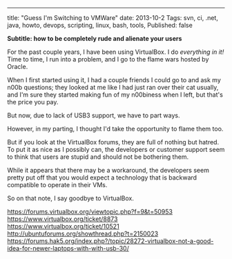 ---
title: "Guess I'm Switching to VMWare"
date: 2013-10-2
Tags: svn, ci, .net, java, howto, devops, scripting, linux, bash, tools, 
Published: false

**Subtitle: how to be completely rude and alienate your users**

For the past couple years, I have been using VirtualBox. I do *everything in it!* Time to time, I run into a problem, and I go to the flame wars hosted by Oracle.

When I first started using it, I had a couple friends I could go to and ask my n00b questions; they looked at me like I had just ran over their cat usually, and I'm sure they started making fun of my n00biness when I left, but that's the price you pay.

But now, due to lack of USB3 support, we have to part ways.

However, in my parting, I thought I'd take the opportunity to flame them too.

But if you look at the VirtualBox forums, they are full of nothing but hatred. To put it as nice as I possibly can, the developers or customer support seem to think that users are stupid and should not be bothering them.

While it appears that there may be a workaround, the developers seem pretty put off that you would expect a technology that is backward compatible to operate in their VMs.

So on that note, I say goodbye to VirtualBox.




<https://forums.virtualbox.org/viewtopic.php?f=9&t=50953>
<https://www.virtualbox.org/ticket/8873>
<https://www.virtualbox.org/ticket/10521>
<http://ubuntuforums.org/showthread.php?t=2150023>
<https://forums.hak5.org/index.php?/topic/28272-virtualbox-not-a-good-idea-for-newer-laptops-with-with-usb-30/>












[img1]: /home/damon/Dropbox/Photos/graphics/clipart/constructionDuck.jpg
[img2]: /home/damon/Dropbox/Photos/graphics/clipart/constructionDuck.jpg
[img3]: /home/damon/Dropbox/Photos/graphics/clipart/constructionDuck.jpg
[img4]: /home/damon/Dropbox/Photos/graphics/clipart/constructionDuck.jpg
[img5]: /home/damon/Dropbox/Photos/graphics/clipart/constructionDuck.jpg
[img6]: /home/damon/Dropbox/Photos/graphics/clipart/constructionDuck.jpg
[img7]: /home/damon/Dropbox/Photos/graphics/clipart/constructionDuck.jpg
[img8]: /home/damon/Dropbox/Photos/graphics/clipart/constructionDuck.jpg
[img9]: /home/damon/Dropbox/Photos/graphics/clipart/constructionDuck.jpg
[img10]: /home/damon/Dropbox/Photos/graphics/clipart/constructionDuck.jpg
[img11]: /home/damon/Dropbox/Photos/graphics/clipart/constructionDuck.jpg
[img12]: /home/damon/Dropbox/Photos/graphics/clipart/constructionDuck.jpg
[img13]: /home/damon/Dropbox/Photos/graphics/clipart/constructionDuck.jpg
[img14]: /home/damon/Dropbox/Photos/graphics/clipart/constructionDuck.jpg
[img15]: /home/damon/Dropbox/Photos/graphics/clipart/constructionDuck.jpg
[img16]: /home/damon/Dropbox/Photos/graphics/clipart/constructionDuck.jpg
[img17]: /home/damon/Dropbox/Photos/graphics/clipart/constructionDuck.jpg
[img18]: /home/damon/Dropbox/Photos/graphics/clipart/constructionDuck.jpg
[img19]: /home/damon/Dropbox/Photos/graphics/clipart/constructionDuck.jpg
[img20]: /home/damon/Dropbox/Photos/graphics/clipart/constructionDuck.jpg

